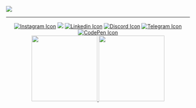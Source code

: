 <img src="https://user-images.githubusercontent.com/78177376/170729902-9b10595f-8733-4815-9708-ab214e830623.png"/>
<hr/>


<div align="center"> 
  <a href="https://www.instagram.com/vieiraicaro_/"><img src="https://img.shields.io/badge/-Instagram-%23E4405F?style=for-the-badge&logo=instagram&logoColor=white" alt="Instagram Icon"></a>
 <a href="mailto:icaro.vieira1202@gmail.com"><img src="https://img.shields.io/badge/-Gmail-%23333?style=for-the-badge&logo=gmail&logoColor=white" target="_blank"></a>
  <a href="https://www.linkedin.com/in/icaro-vieira-8103a4207/"><img src="https://img.shields.io/badge/-LinkedIn-%230077B5?style=for-the-badge&logo=linkedin&logoColor=white" alt="Linkedin Icon"></a>
  <a href="https://discordapp.com/users/icaro-vieira.js#5042/"><img src="https://img.shields.io/badge/Discord-7289DA?style=for-the-badge&logo=discord&logoColor=white" alt="Discord Icon"></a>
  <a href="https://t.me/IcaroVieira"><img src="https://img.shields.io/badge/Telegram-2CA5E0?style=for-the-badge&logo=telegram&logoColor=white" alt="Telegram Icon"></a>
  <a href="https://codepen.io/icaro-vieira"><img src="https://img.shields.io/badge/Codepen-000000?style=for-the-badge&logo=codepen&logoColor=white" alt="CodePen Icon"></a>
</div>

<div align="center">
  <a href="https://github.com/Icaro-Vieira">
  <img height="180em" src="https://github-readme-stats.vercel.app/api?username=Icaro-Vieira&show_icons=true&theme=github_dark&include_all_commits=true&count_private=true&hide_border=true"/>
  <img height="180em" src="https://github-readme-stats.vercel.app/api/top-langs/?username=Icaro-Vieira&layout=compact&langs_count=5&theme=github_dark&hide_border=true"/>
</div>
